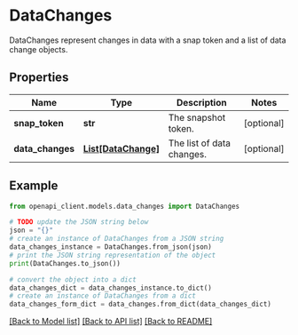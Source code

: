 # DataChanges

DataChanges represent changes in data with a snap token and a list of data change objects.

## Properties

Name | Type | Description | Notes
------------ | ------------- | ------------- | -------------
**snap_token** | **str** | The snapshot token. | [optional] 
**data_changes** | [**List[DataChange]**](DataChange.md) | The list of data changes. | [optional] 

## Example

```python
from openapi_client.models.data_changes import DataChanges

# TODO update the JSON string below
json = "{}"
# create an instance of DataChanges from a JSON string
data_changes_instance = DataChanges.from_json(json)
# print the JSON string representation of the object
print(DataChanges.to_json())

# convert the object into a dict
data_changes_dict = data_changes_instance.to_dict()
# create an instance of DataChanges from a dict
data_changes_form_dict = data_changes.from_dict(data_changes_dict)
```
[[Back to Model list]](../README.md#documentation-for-models) [[Back to API list]](../README.md#documentation-for-api-endpoints) [[Back to README]](../README.md)


